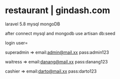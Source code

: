 # restaurant | gindash.com
laravel 5.8
mysql
mongoDB

after connect mysql and mongodb use artisan db:seed

login user=

superadmin => 
email:admin@mail.xx
pass:admin123

waitress => 
email:danang@mail.xx
pass:danang123

cashier => 
email:darto@mail.xx
pass:darto123


